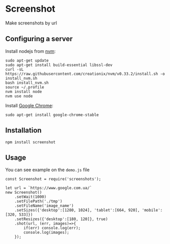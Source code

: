 Screenshot
============================
Make screenshots by url

## Configuring a server

Install nodejs from [nvm](https://github.com/creationix/nvm):

```
sudo apt-get update
sudo apt-get install build-essential libssl-dev
curl -sL https://raw.githubusercontent.com/creationix/nvm/v0.33.2/install.sh -o install_nvm.sh
bash install_nvm.sh
source ~/.profile
nvm install node
nvm use node
```

Install [Google Chrome](http://help.ubuntu.ru/wiki/google_chrome):

```
sudo apt-get install google-chrome-stable
```

## Installation

`npm install screenshot`

## Usage

You can see example on the `demo.js` file

```
const Screenshot = require('screenshots');

let url = `https://www.google.com.ua/`
new Screenshot()
    .setWait(1000)
    .setFilePath('./tmp')
    .setFileName('image_name')
    .setSizes({'desktop':[1280, 1024], 'tablet':[664, 920], 'mobile':[320, 533]})
    .setResizes({'desktop':[180, 120]}, true)
    .shot(url, (err, images)=>{
        if(err) console.log(err);
        console.log(images);
    });
```